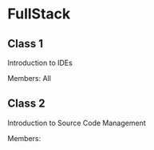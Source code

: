 # FullStack

## Class 1

Introduction to IDEs

Members:
All

## Class 2

Introduction to Source Code Management

Members:
